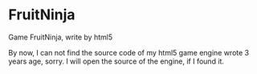 # FruitNinja
Game FruitNinja,  write by html5

By now, I can not find the source code of my html5 game engine wrote 3 years age, sorry.
I will open the source of the engine, if I found it.
